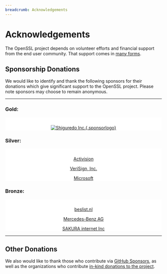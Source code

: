```yaml
---
breadcrumb: Acknowledgements
---
```

# Acknowledgements

The OpenSSL project depends on volunteer efforts and financial support
from the end user community. That support comes in [many
forms](donations.html).

## Sponsorship Donations

We would like to identify and thank the following sponsors for their
donations which give significant support to the OpenSSL project. Please
note sponsors may choose to remain anonymous.

------------------------------------------------------------------------

<style type="text/css">
  .sponsorlogo {
  height: 100px !important;
  width: 210px !important;
  object-fit: contain !important;
  object-position: 50% 50% !important;
  padding-left: 15px !important;
  padding-top: 0px !important;
  padding-bottom: 0px !important;
  padding-right: 15px !important;
  }
  .sponsorsection {
  background-color: #ffffff !important;
  padding-top: 10px !important;
  text-align: center !important;
  }
</style>

### Gold:

<div class="sponsorsection">

[![Shiguredo Inc.](/img/shiguredo-logo-med.png){.sponsorlogo}](https://shiguredo.jp/)

</div>

### Silver:

<div class="sponsorsection">

[Activision](https://activision.com/)

[VeriSign, Inc.](https://www.verisign.com/)

[Microsoft](https://www.microsoft.com/)

</div>

### Bronze:

<div class="sponsorsection">

[beslist.nl](https://beslist.nl/)

[Mercedes-Benz AG](https://opensource.mercedes-benz.com/)

[SAKURA internet Inc](https://www.sakura.ad.jp/en/corporate/)

</div>

------------------------------------------------------------------------

## Other Donations

We also would like to thank those who contribute via [GitHub
Sponsors](https://github.com/sponsors/openssl), as well as the
organizations who contribute [in-kind donations to the
project](/community/thanks.html).
